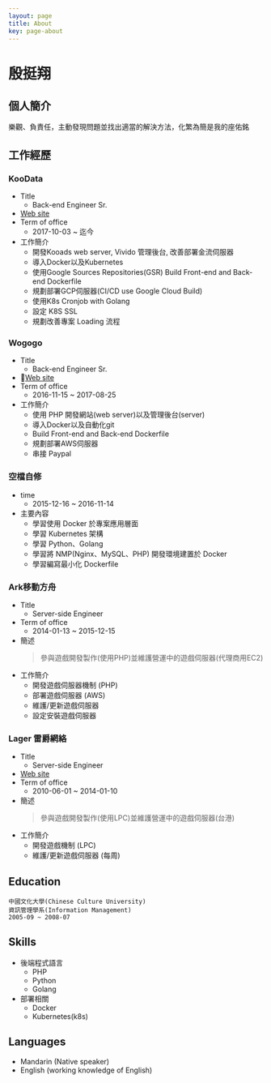 ```yaml
---
layout: page
title: About
key: page-about
---
```

# 殷挺翔


## 個人簡介
樂觀、負責任，主動發現問題並找出適當的解決方法，化繁為簡是我的座佑銘

## 工作經歷
### KooData
- Title
    - Back-end Engineer Sr.
- [Web site](https://www.koodata.com.tw/)
- Term of office
    - 2017-10-03 ~ 迄今
- 工作簡介
    - 開發Kooads web server, Vivido 管理後台, 改善部署金流伺服器
    - 導入Docker以及Kubernetes
    - 使用Google Sources Repositories(GSR) Build Front-end and Back-end Dockerfile
    - 規劃部署GCP伺服器(CI/CD use Google Cloud Build)
    - 使用K8s Cronjob with Golang
    - 設定 K8S SSL
    - 規劃改善專案 Loading 流程

### Wogogo
- Title
    - Back-end Engineer Sr.
- [Web site](https://www.wogogo.com/)
- Term of office
    - 2016-11-15 ~ 2017-08-25
- 工作簡介
    - 使用 PHP 開發網站(web server)以及管理後台(server)
    - 導入Docker以及自動化git
    - Build Front-end and Back-end Dockerfile
    - 規劃部署AWS伺服器
    - 串接 Paypal

### 空檔自修
- time
    - 2015-12-16 ~ 2016-11-14
- 主要內容
    - 學習使用 Docker 於專案應用層面
    - 學習 Kubernetes 架構
    - 學習 Python、Golang
    - 學習將 NMP(Nginx、MySQL、PHP) 開發環境建置於 Docker
    - 學習編寫最小化 Dockerfile

### Ark移動方舟
- Title
    - Server-side Engineer
- Term of office
    - 2014-01-13 ~ 2015-12-15
- 簡述
    > 參與遊戲開發製作(使用PHP)並維護營運中的遊戲伺服器(代理商用EC2)
- 工作簡介
    - 開發遊戲伺服器機制 (PHP)
    - 部署遊戲伺服器 (AWS)
    - 維護/更新遊戲伺服器
    - 設定安裝遊戲伺服器

### Lager 雷爵網絡
- Title
    - Server-side Engineer
- [Web site](http://mo.lager.com.tw/)
- Term of office
    - 2010-06-01 ~ 2014-01-10
- 簡述
    > 參與遊戲開發製作(使用LPC)並維護營運中的遊戲伺服器(台港)
- 工作簡介
    - 開發遊戲機制 (LPC)
    - 維護/更新遊戲伺服器 (每周)

## Education
    中國文化大學(Chinese Culture University)
    資訊管理學系(Information Management)
    2005-09 ~ 2008-07

## Skills
- 後端程式語言
    - PHP
    - Python
    - Golang
- 部署相關
    - Docker 
    - Kubernetes(k8s)

## Languages
* Mandarin (Native speaker)
* English (working knowledge of English)






